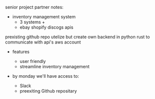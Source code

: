 senior project partner notes:
- inventory management system
  - 3 systems +
  - ebay shopify discogs apis

prexisting github repo utelize but create own
backend in python
rust to communicate with api's
aws account

- features
  - user friendly
  - streamline inventory management

- by monday we'll have access to:
  - Slack
  - preexiting Github repositary

